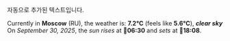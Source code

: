 
자동으로 추가된 텍스트입니다.

<!--START_SECTION:weather:moscow-->
Currently in **Moscow** (RU), the weather is: **7.2°C** (feels like **5.6°C**), ***clear sky***<br/>
On *September 30, 2025*, the *sun rises* at 🌅**06:30** and *sets* at 🌇**18:08**.
<!--END_SECTION:weather-->
